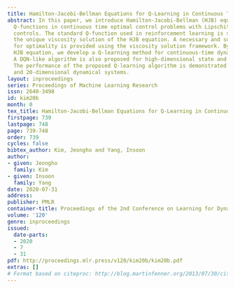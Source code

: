 ```yaml
---
title: Hamilton-Jacobi-Bellman Equations for Q-Learning in Continuous Time
abstract: In this paper, we introduce Hamilton-Jacobi-Bellman (HJB) equations for
  Q-functions in continuous time optimal control problems with Lipschitz continuous
  controls. The standard Q-function used in reinforcement learning is shown to be
  the unique viscosity solution of the HJB equation. A necessary and sufficient condition
  for optimality is provided using the viscosity solution framework. By using the
  HJB equation, we develop a Q-learning method for continuous-time dynamical systems.
  A DQN-like algorithm is also proposed for high-dimensional state and control spaces.
  The performance of the proposed Q-learning algorithm is demonstrated using 1-, 10-
  and 20-dimensional dynamical systems.
layout: inproceedings
series: Proceedings of Machine Learning Research
issn: 2640-3498
id: kim20b
month: 0
tex_title: Hamilton-Jacobi-Bellman Equations for Q-Learning in Continuous Time
firstpage: 739
lastpage: 748
page: 739-748
order: 739
cycles: false
bibtex_author: Kim, Jeongho and Yang, Insoon
author:
- given: Jeongho
  family: Kim
- given: Insoon
  family: Yang
date: 2020-07-31
address: 
publisher: PMLR
container-title: Proceedings of the 2nd Conference on Learning for Dynamics and Control
volume: '120'
genre: inproceedings
issued:
  date-parts:
  - 2020
  - 7
  - 31
pdf: http://proceedings.mlr.press/v120/kim20b/kim20b.pdf
extras: []
# Format based on citeproc: http://blog.martinfenner.org/2013/07/30/citeproc-yaml-for-bibliographies/
---
```

